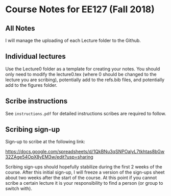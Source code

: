 # Course Notes for EE127 (Fall 2018)

## All Notes

I will manage the uploading of each Lecture folder to the Github.

##  Individual lectures 

Use the Lecture0 folder as a template for creating your notes. You should only need to modify the lecture0.tex (where 0 should be changed to the lecture you are scribing), potentially add to the refs.bib files, and potentially add to the figures folder.

## Scribe instructions

See `instructions.pdf` for detailed instructions scribes are required to follow.

## Scribing sign-up
Sign-up to scribe at the following link:

https://docs.google.com/spreadsheets/d/1QkBNu3qSNPOalyL7tkhtas8bGw32ZAge54OpX8yEM3w/edit?usp=sharing

Scribing sign-ups should hopefully stabilize during the first 2 weeks of the course. After this initial sign-up, I will freeze a version of the sign-ups sheet about two weeks after the start of the course. At this point if you cannot scribe a certain lecture it is your responsibility to find a person (or group to switch with).
